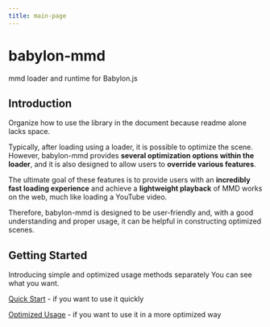 ```yaml
---
title: main-page
---
```


# babylon-mmd

mmd loader and runtime for Babylon.js

## Introduction

Organize how to use the library in the document because readme alone lacks space.

Typically, after loading using a loader, it is possible to optimize the scene. However, babylon-mmd provides **several optimization options within the loader**, and it is also designed to allow users to **override various features**.

The ultimate goal of these features is to provide users with an **incredibly fast loading experience** and achieve a **lightweight playback** of MMD works on the web, much like loading a YouTube video.

Therefore, babylon-mmd is designed to be user-friendly and, with a good understanding and proper usage, it can be helpful in constructing optimized scenes.

## Getting Started

Introducing simple and optimized usage methods separately You can see what you want.

[Quick Start](./quick-start) - if you want to use it quickly

[Optimized Usage](./optimized-usage) - if you want to use it in a more optimized way
